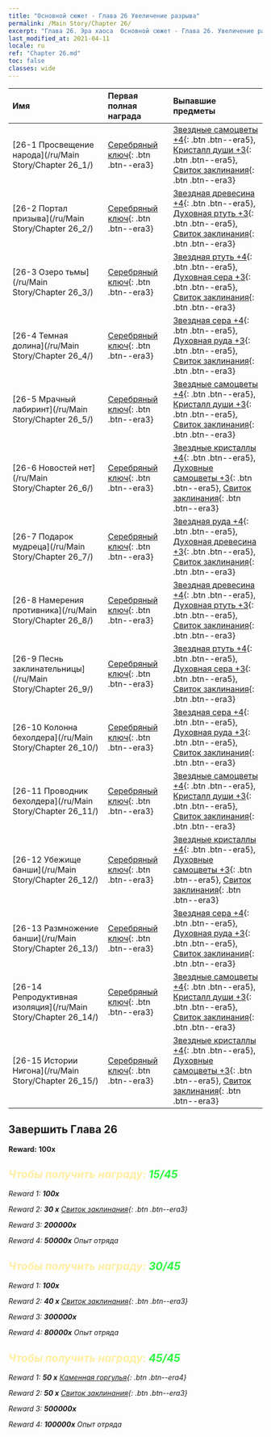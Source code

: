 ```yaml
---
title: "Основной сюжет - Глава 26 Увеличение разрыва"
permalink: /Main Story/Chapter 26/
excerpt: "Глава 26. Эра хаоса  Основной сюжет - Глава 26. Увеличение разрыва"
last_modified_at: 2021-04-11
locale: ru
ref: "Chapter 26.md"
toc: false
classes: wide
---
```


  | Имя |  Первая полная награда | Выпавшие предметы |
  |:------------|:------------|:------------| 
  | [26-1 Просвещение народа](/ru/Main Story/Chapter 26_1/) | [Серебряный ключ](/ru/Items/con_693/){: .btn .btn--era3} | [Звездные самоцветы +4](/ru/Items/mat_93/){: .btn .btn--era5}, [Кристалл души +3](/ru/Items/mat_87/){: .btn .btn--era5}, [Свиток заклинания](/ru/Items/con_694/){: .btn .btn--era3} |
  | [26-2 Портал призыва](/ru/Main Story/Chapter 26_2/) | [Серебряный ключ](/ru/Items/con_693/){: .btn .btn--era3} | [Звездная древесина +4](/ru/Items/mat_90/){: .btn .btn--era5}, [Духовная ртуть +3](/ru/Items/mat_84/){: .btn .btn--era5}, [Свиток заклинания](/ru/Items/con_694/){: .btn .btn--era3} |
  | [26-3 Озеро тьмы](/ru/Main Story/Chapter 26_3/) | [Серебряный ключ](/ru/Items/con_693/){: .btn .btn--era3} | [Звездная ртуть +4](/ru/Items/mat_91/){: .btn .btn--era5}, [Духовная сера +3](/ru/Items/mat_85/){: .btn .btn--era5}, [Свиток заклинания](/ru/Items/con_694/){: .btn .btn--era3} |
  | [26-4 Темная долина](/ru/Main Story/Chapter 26_4/) | [Серебряный ключ](/ru/Items/con_693/){: .btn .btn--era3} | [Звездная сера +4](/ru/Items/mat_92/){: .btn .btn--era5}, [Духовная руда +3](/ru/Items/mat_82/){: .btn .btn--era5}, [Свиток заклинания](/ru/Items/con_694/){: .btn .btn--era3} |
  | [26-5 Мрачный лабиринт](/ru/Main Story/Chapter 26_5/) | [Серебряный ключ](/ru/Items/con_693/){: .btn .btn--era3} | [Звездные самоцветы +4](/ru/Items/mat_93/){: .btn .btn--era5}, [Кристалл души +3](/ru/Items/mat_87/){: .btn .btn--era5}, [Свиток заклинания](/ru/Items/con_694/){: .btn .btn--era3} |
  | [26-6 Новостей нет](/ru/Main Story/Chapter 26_6/) | [Серебряный ключ](/ru/Items/con_693/){: .btn .btn--era3} | [Звездные кристаллы +4](/ru/Items/mat_94/){: .btn .btn--era5}, [Духовные самоцветы +3](/ru/Items/mat_86/){: .btn .btn--era5}, [Свиток заклинания](/ru/Items/con_694/){: .btn .btn--era3} |
  | [26-7 Подарок мудреца](/ru/Main Story/Chapter 26_7/) | [Серебряный ключ](/ru/Items/con_693/){: .btn .btn--era3} | [Звездная руда +4](/ru/Items/mat_89/){: .btn .btn--era5}, [Духовная древесина +3](/ru/Items/mat_83/){: .btn .btn--era5}, [Свиток заклинания](/ru/Items/con_694/){: .btn .btn--era3} |
  | [26-8 Намерения противника](/ru/Main Story/Chapter 26_8/) | [Серебряный ключ](/ru/Items/con_693/){: .btn .btn--era3} | [Звездная древесина +4](/ru/Items/mat_90/){: .btn .btn--era5}, [Духовная ртуть +3](/ru/Items/mat_84/){: .btn .btn--era5}, [Свиток заклинания](/ru/Items/con_694/){: .btn .btn--era3} |
  | [26-9 Песнь заклинательницы](/ru/Main Story/Chapter 26_9/) | [Серебряный ключ](/ru/Items/con_693/){: .btn .btn--era3} | [Звездная ртуть +4](/ru/Items/mat_91/){: .btn .btn--era5}, [Духовная сера +3](/ru/Items/mat_85/){: .btn .btn--era5}, [Свиток заклинания](/ru/Items/con_694/){: .btn .btn--era3} |
  | [26-10 Колонна бехолдера](/ru/Main Story/Chapter 26_10/) | [Серебряный ключ](/ru/Items/con_693/){: .btn .btn--era3} | [Звездная сера +4](/ru/Items/mat_92/){: .btn .btn--era5}, [Духовная руда +3](/ru/Items/mat_82/){: .btn .btn--era5}, [Свиток заклинания](/ru/Items/con_694/){: .btn .btn--era3} |
  | [26-11 Проводник бехолдера](/ru/Main Story/Chapter 26_11/) | [Серебряный ключ](/ru/Items/con_693/){: .btn .btn--era3} | [Звездные самоцветы +4](/ru/Items/mat_93/){: .btn .btn--era5}, [Кристалл души +3](/ru/Items/mat_87/){: .btn .btn--era5}, [Свиток заклинания](/ru/Items/con_694/){: .btn .btn--era3} |
  | [26-12 Убежище банши](/ru/Main Story/Chapter 26_12/) | [Серебряный ключ](/ru/Items/con_693/){: .btn .btn--era3} | [Звездные кристаллы +4](/ru/Items/mat_94/){: .btn .btn--era5}, [Духовные самоцветы +3](/ru/Items/mat_86/){: .btn .btn--era5}, [Свиток заклинания](/ru/Items/con_694/){: .btn .btn--era3} |
  | [26-13 Размножение банши](/ru/Main Story/Chapter 26_13/) | [Серебряный ключ](/ru/Items/con_693/){: .btn .btn--era3} | [Звездная сера +4](/ru/Items/mat_92/){: .btn .btn--era5}, [Духовная руда +3](/ru/Items/mat_82/){: .btn .btn--era5}, [Свиток заклинания](/ru/Items/con_694/){: .btn .btn--era3} |
  | [26-14 Репродуктивная изоляция](/ru/Main Story/Chapter 26_14/) | [Серебряный ключ](/ru/Items/con_693/){: .btn .btn--era3} | [Звездные самоцветы +4](/ru/Items/mat_93/){: .btn .btn--era5}, [Кристалл души +3](/ru/Items/mat_87/){: .btn .btn--era5}, [Свиток заклинания](/ru/Items/con_694/){: .btn .btn--era3} |
  | [26-15 Истории Нигона](/ru/Main Story/Chapter 26_15/) | [Серебряный ключ](/ru/Items/con_693/){: .btn .btn--era3} | [Звездные кристаллы +4](/ru/Items/mat_94/){: .btn .btn--era5}, [Духовные самоцветы +3](/ru/Items/mat_86/){: .btn .btn--era5}, [Свиток заклинания](/ru/Items/con_694/){: .btn .btn--era3} |


## Завершить Глава 26

 **Reward:**  **100x** <i class="fas fa-gem"/>



## <span style="color: #ffeea0">Чтобы получить награду: </span><span style="color: #27f73a">15/45</span>

 Reward 1:  **100x** <i class="fas fa-gem"/>

 Reward 2: **30 x** [Свиток заклинания](/ru/Items/con_694/){: .btn .btn--era3}

 Reward 3:  **200000x** <i class="fas fa-coins"/>

 Reward 4:  **50000x** Опыт отряда



## <span style="color: #ffeea0">Чтобы получить награду: </span><span style="color: #27f73a">30/45</span>

 Reward 1:  **100x** <i class="fas fa-gem"/>

 Reward 2: **40 x** [Свиток заклинания](/ru/Items/con_694/){: .btn .btn--era3}

 Reward 3:  **300000x** <i class="fas fa-coins"/>

 Reward 4:  **80000x** Опыт отряда



## <span style="color: #ffeea0">Чтобы получить награду: </span><span style="color: #27f73a">45/45</span>

 Reward 1: **50 x** [Каменная горгулья](/ru/Items/unt_236/){: .btn .btn--era4}

 Reward 2: **50 x** [Свиток заклинания](/ru/Items/con_694/){: .btn .btn--era3}

 Reward 3:  **500000x** <i class="fas fa-coins"/>

 Reward 4:  **100000x** Опыт отряда

